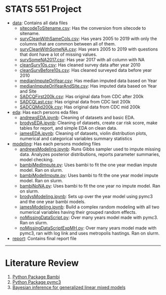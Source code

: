 # STATS 551 Project

- [data](https://github.com/brodyee/STATS551_Project/tree/main/data): Contains all data files
   - [sitecodeToSitename.csv](https://github.com/brodyee/STATS551_Project/blob/main/data/sitecodeToSitename.csv): Has the conversion from sitecode to sitename.
   - [survCleanWithSameCols.csv](https://github.com/brodyee/STATS551_Project/blob/main/data/survCleanWithSameCols.csv): Has years 2005 to 2019 with only the columns that are common between all of them.
   - [survCleanWithSomeNA.csv](https://github.com/brodyee/STATS551_Project/blob/main/data/survCleanWithSomeNA.csv): Has years 2005 to 2019 with questions that dont have a lot of missing values.
   - [survSomeNA2017.csv](https://github.com/brodyee/STATS551_Project/blob/0ccdb35b4628792af634d7cbf3b96f36f0988e5d/data/survSomeNA2017.csv): Has year 2017 with all column with NA
   - [cleanSurv10s.csv](https://github.com/brodyee/STATS551_Project/blob/0ccdb35b4628792af634d7cbf3b96f36f0988e5d/data/cleanSurv10s.csv): Has cleaned survey data after year 2010 
   - [cleanSurvBefore10s.csv](https://github.com/brodyee/STATS551_Project/blob/0ccdb35b4628792af634d7cbf3b96f36f0988e5d/data/cleanSurvBefore10s.csv): Has cleaned surveyed data before year 2010
   - [medianImputeOnYear.csv](https://github.com/brodyee/STATS551_Project/blob/0ccdb35b4628792af634d7cbf3b96f36f0988e5d/data/medianImputeOnYear.csv): Has median imputed data based on Year
   - [medianImputeOnYearAndSite.csv](https://github.com/brodyee/STATS551_Project/blob/0ccdb35b4628792af634d7cbf3b96f36f0988e5d/data/medianImputeOnYearAndSite.csv): Has imputed data based on Year and Site
   - [SADCQFirst200k.csv](https://github.com/brodyee/STATS551_Project/blob/0ccdb35b4628792af634d7cbf3b96f36f0988e5d/data/SADCQFirst200k.csv): Has original data from CDC after 200k
   - [SADCQLast.csv](https://github.com/brodyee/STATS551_Project/blob/0ccdb35b4628792af634d7cbf3b96f36f0988e5d/data/SADCQLast.csv): Has original data from CDC last 200k
   - [SADCQMid200k.csv](https://github.com/brodyee/STATS551_Project/blob/0ccdb35b4628792af634d7cbf3b96f36f0988e5d/data/SADCQMid200k.csv): Has original data from CDC mid 200k
- [eda](https://github.com/brodyee/STATS551_Project/tree/main/eda): Has each persons eda files
   - [andrewsEDA.ipynb](https://github.com/brodyee/STATS551_Project/tree/main/eda/andrewsEDA.ipynb): Cleaning of datasets and basic EDA. 
   - [brodysEDA.ipynb](https://github.com/brodyee/STATS551_Project/tree/main/eda/brodysEDA.ipynb): Cleaning of datasets, create car risk score, make tables for report, and simple EDA on clean data.
   - [jamesEDA.ipynb](https://github.com/brodyee/STATS551_Project/tree/main/eda/jamesEDA.ipynb): Cleaning of datasets, violin distribution plots, numerical and categorical variables summary statistics
- [modeling](https://github.com/brodyee/STATS551_Project/tree/main/modeling): Has each persons modeling files
   - [andrewsModeling.ipynb](https://github.com/brodyee/STATS551_Project/tree/main/modeling/andrewsModeling.ipynb): Runs Gibbs sampler used to impute missing data. Analyzes posterior distributions, reports parameter summaries, model checking. 
   - [bambiMedImpute.py](https://github.com/brodyee/STATS551_Project/tree/main/modeling/bambiMedImpute.py): Uses bambi to fit the one year median impute model. Ran on slurm.
   - [bambiModelImpute.py](https://github.com/brodyee/STATS551_Project/tree/main/modeling/bambiModelImpute.py): Uses bambi to fit the one year model impute model. Ran on slurm.
   - [bambiNoNA.py](https://github.com/brodyee/STATS551_Project/tree/main/modeling/bambiNoNA.py): Uses bambi to fit the one year no impute model. Ran on slurm.
   - [brodysModeling.ipynb](https://github.com/brodyee/STATS551_Project/tree/main/modeling/brodysModeling.ipynb): Sets up over the year model using pymc3 and the one year bambi models. 
   - [jamesModeling.ipynb](https://github.com/brodyee/STATS551_Project/tree/main/modeling/jamesModeling.ipynb): Build a complex random modeling with all two numerical variables having their grouped random effects.
   - [noMissingDataScript.py](https://github.com/brodyee/STATS551_Project/tree/main/modeling/noMissingDataScript.py): Over many years model made with pymc3. Ran on slurm.
   - [noMissingDataScriptExpMH.py](https://github.com/brodyee/STATS551_Project/tree/main/modeling/noMissingDataScriptExpMH.py): Over many years model made with pymc3, ran with log link and uses metropolis hastings. Ran on slurm.
- [report](https://github.com/brodyee/STATS551_Project/tree/main/report): Contains final report file

---
# Literature Review
1. [Python Package Bambi](https://bambinos.github.io/bambi/main/_modules/bambi/models.html#Model.fit)
2. [Python Package pymc3](https://docs.pymc.io/en/v3/api.html)
3. [Bayesian inference for generalized linear mixed models](https://www.ncbi.nlm.nih.gov/pmc/articles/PMC2883299/pdf/kxp053.pd)
